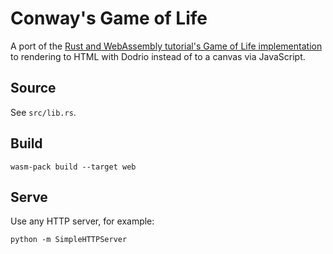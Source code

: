 # Conway's Game of Life

A port of the [Rust and WebAssembly tutorial's Game of Life
implementation](https://rustwasm.github.io/book/game-of-life/introduction.html)
to rendering to HTML with Dodrio instead of to a canvas via JavaScript.

## Source

See `src/lib.rs`.

## Build

```
wasm-pack build --target web
```

## Serve

Use any HTTP server, for example:

```
python -m SimpleHTTPServer
```
